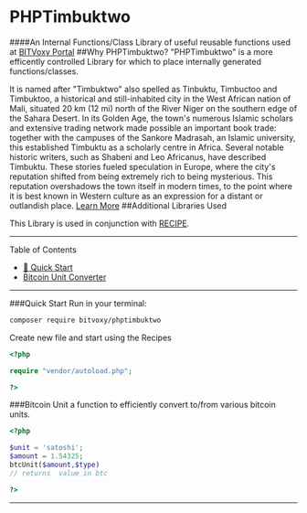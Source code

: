 # PHPTimbuktwo
####An Internal Functions/Class Library of useful reusable functions used at [BITVoxy Portal](http://www.bitvoxy.com/)
##Why PHPTimbuktwo?
"PHPTimbuktwo" is a more efficently controlled Library for which to place internally generated functions/classes.

It is named after "Timbuktwo" also spelled as Tinbuktu, Timbuctoo and Timbuktoo, a historical and still-inhabited city in the West African nation of Mali, situated 20 km (12 mi) north of the River Niger on the southern edge of the Sahara Desert.
In its Golden Age, the town's numerous Islamic scholars and extensive trading network made possible an important book trade: together with the campuses of the Sankore Madrasah, an Islamic university, this established Timbuktu as a scholarly centre in Africa. Several notable historic writers, such as Shabeni and Leo Africanus, have described Timbuktu. These stories fueled speculation in Europe, where the city's reputation shifted from being extremely rich to being mysterious. This reputation overshadows the town itself in modern times, to the point where it is best known in Western culture as an expression for a distant or outlandish place.
[Learn More](https://en.wikipedia.org/wiki/Timbuktu)
##Additional Libraries Used
 
This Library is used in conjunction with [RECIPE](https://github.com/ngfw/Recipe).

---
Table of Contents
* [🚀 Quick Start](#quick-start)
* [Bitcoin Unit Converter](#bitcoin-unit)

---
###Quick Start
Run in your terminal:
```bash
composer require bitvoxy/phptimbuktwo
```
Create new file and start using the Recipes
```php
<?php

require "vendor/autoload.php";

?>
```
###Bitcoin Unit
a function to efficiently convert to/from various bitcoin units.
```php
<?php

$unit = 'satoshi';
$amount = 1.54325;
btcUnit($amount,$type)
// returns  value in btc

?>
```

---


